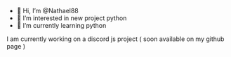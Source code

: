 - 👋 Hi, I’m @Nathael88
- 👀 I’m interested in new project python
- 🌱 I’m currently learning python


I am currently working on a discord js project ( soon available on my github page )

